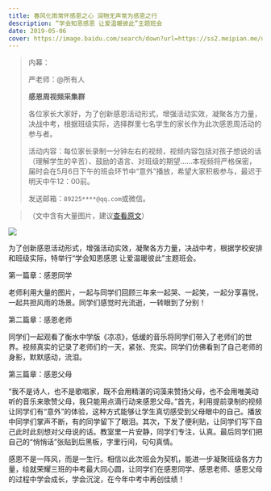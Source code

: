 ```yaml
---
title: 春风化雨常怀感恩之心 润物无声常为感恩之行
description: “学会知恩感恩 让爱温暖彼此”主题班会
date: 2019-05-06
cover: https://image.baidu.com/search/down?url=https://ss2.meipian.me/users/16033976/7bc1adbdd3ac46c9ae54498f30b42a2f.jpg
---
```


> 内幕：
>
> 严老师：@所有人
> 
> **感恩周视频采集群**
> 
> 各位家长大家好，为了创新感恩活动形式，增强活动实效，凝聚各方力量，决战中考，根据班级实际，选择群里七名学生的家长作为此次感恩周活动的参与者。
>
> 活动内容：每位家长录制一分钟左右的视频，视频内容包括对孩子想说的话（理解学生的辛苦）、鼓励的语言、对班级的期望……本视频将严格保密，届时会在5月6日下午的班会环节中“意外”播放，希望大家积极参与，最迟于明天中午12：00前。
> 
> 发送邮箱：`89225****@qq.com`或微信。

> （文中含有大量图片，建议[查看原文](https://www.meipian.cn/23edptic)）

![](https://image.baidu.com/search/down?url=https://ss2.meipian.me/users/16033976/7bc1adbdd3ac46c9ae54498f30b42a2f.jpg)


为了创新感恩活动形式，增强活动实效，凝聚各方力量，决战中考，根据学校安排和班级实际，特举行“学会知恩感恩 让爱温暖彼此”主题班会。

第一篇章：感恩同学

老师利用大量的图片，一起与同学们回顾三年来一起哭、一起笑，一起分享喜悦，一起共担风雨的场景。同学们感觉时光流逝，一转眼到了分别！

第二篇章：感恩老师

同学们一起观看了衡水中学版《凉凉》，低缓的音乐将同学们带入了老师们的世界。视频真实的记录了老师们的一天，紧张、充实。同学们仿佛看到了自己老师的身影，默默感动，流泪。

第三篇章：感恩父母

“我不是诗人，也不是歌唱家，既不会用精湛的词藻来赞扬父母，也不会用唯美动听的音乐来歌赞父母，我只能用点滴行动来感恩父母。”首先，利用提前录制的视频让同学们有“意外”的体验，这种方式能够让学生真切感受到父母眼中的自己。播放中同学们掌声不断，有的同学留下了眼泪。其次，下发了便利贴，让同学们写下自己此时此刻想对父母说的话。教室里一片安静，同学们专注，认真。最后同学们把自己的“悄悄话”张贴到后黑板，字里行间，句句真情。

感恩不是一阵风，而是一生行。相信以此次班会为契机，能进一步凝聚班级各方力量，绘就荣耀三班的中考最大同心圆，让同学们在感恩同学、感恩老师、感恩父母的过程中学会成长，学会沉淀，在今年中考中再创佳绩！
